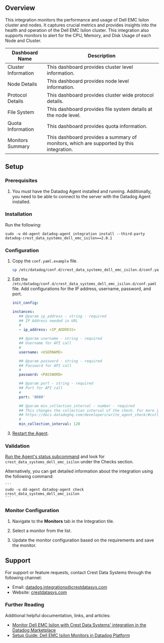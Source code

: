 ## Overview

This integration monitors the performance and usage of Dell EMC Isilon cluster and nodes. It captures crucial metrics and provides insights into the health and operation of the Dell EMC Isilon cluster. This integration also supports monitors to alert for the CPU, Memory, and Disk Usage of each Node and Cluster.

Dashboard Name | Description
---------------|------------
Cluster Information | This dashboard provides cluster level information.
Node Details | This dashboard provides node level information.
Protocol Details | This dashboard provides cluster wide protocol details.
File System | This dashboard provides file system details at the node level.
Quota Information | This dashboard provides quota information.
Monitors Summary | This dashboard provides a summary of monitors, which are supported by this integration.

## Setup

### Prerequisites

1. You must have the Datadog Agent installed and running. Additionally, you need to be able to connect to the server with the Datadog Agent installed.

### Installation

Run the following:

`sudo -u dd-agent datadog-agent integration install --third-party datadog-crest_data_systems_dell_emc_isilon==2.0.1`

### Configuration

1. Copy the `conf.yaml.example` file.

    ```sh
    cp /etc/datadog/conf.d/crest_data_systems_dell_emc_isilon.d/conf.yaml.example /etc/datadog/conf.d/crest_data_systems_dell_emc_isilon.d/conf.yaml
    ```

2. Edit the `/etc/datadog/conf.d/crest_data_systems_dell_emc_isilon.d/conf.yaml` file. Add configurations for the IP address, username, password, and port.

     ```yaml
    init_config:

    instances:
        ## @param ip_address - string - required
        ## IP Address needed in URL
        #
        - ip_address: <IP_ADDRESS>

        ## @param username - string - required
        ## Username for API call
        #
        username: <USERNAME>

        ## @param password - string - required
        ## Password for API call
        #
        password: <PASSWORD>

        ## @param port - string - required
        ## Port for API call
        #
        port: '8080'

        ## @param min_collection_interval - number - required
        ## This changes the collection interval of the check. For more information, see:
        ## https://docs.datadoghq.com/developers/write_agent_check/#collection-interval
        #
        min_collection_interval: 120
    ```
3. [Restart the Agent](https://docs.datadoghq.com/agent/guide/agent-commands/?tab=agentv6v7#start-stop-and-restart-the-agent).

### Validation

[Run the Agent's status subcommand](https://docs.datadoghq.com/agent/guide/agent-commands/#agent-status-and-information) and look for `crest_data_systems_dell_emc_isilon` under the Checks section. 
 
Alternatively, you can get detailed information about the integration using the following command:

    ```
    sudo -u dd‐agent datadog-agent check crest_data_systems_dell_emc_isilon
    ```

### Monitor Configuration

1. Navigate to the **Monitors** tab in the Integration tile.

2. Select a monitor from the list.

3. Update the monitor configuration based on the requirements and save the monitor.

## Support

For support or feature requests, contact Crest Data Systems through the following channel:

 - Email: datadog.integrations@crestdatasys.com
 - Website: [crestdatasys.com](https://www.crestdatasys.com/)

### Further Reading

Additional helpful documentation, links, and articles:

- [Monitor Dell EMC Isilon with Crest Data Systems' integration in the Datadog Marketplace][1]
- [Setup Guide: Dell EMC Isilon Monitors in Datadog Platform][2]

[1]: https://www.datadoghq.com/blog/dell-emc-isilon-monitoring-crest-data-systems-datadog-marketplace/
[2]: https://www.crestdatasys.com/data_sheet/datadog-setup-monitor/
